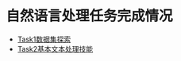 # 自然语言处理任务完成情况
* [Task1数据集探索](https://github.com/wsydl/NLP-Learn/blob/master/task1)
* [Task2基本文本处理技能](https://github.com/wsydl/NLP-Learn/edit/master/task2)

